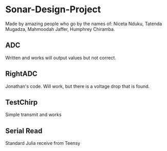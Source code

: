 # Sonar-Design-Project
Made by amazing people who go by the names of: Niceta Nduku, Tatenda Mugadza, Mahmoodah Jaffer, Humphrey Chiramba.

## ADC
Written and works will output values but not correct.
## RightADC
Jonathan's code. Will work, but there is a voltage drop that is found.
## TestChirp
Simple transmit and works
## Serial Read
Standard Julia receive from Teensy
